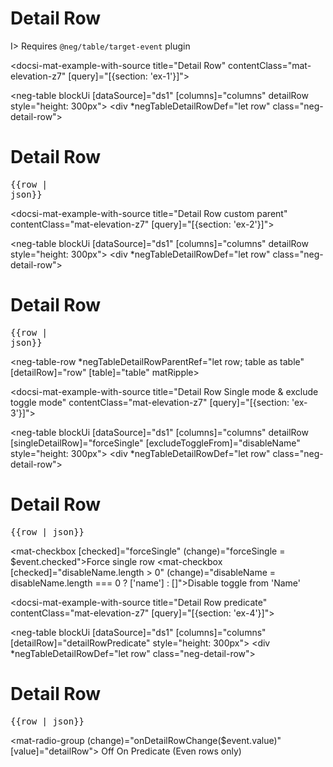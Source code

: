 # Detail Row

I> Requires `@neg/table/target-event` plugin

<docsi-mat-example-with-source title="Detail Row" contentClass="mat-elevation-z7" [query]="[{section: 'ex-1'}]">
  <!--@neg-example:ex-1-->
  <neg-table blockUi [dataSource]="ds1" [columns]="columns" detailRow style="height: 300px">
    <div *negTableDetailRowDef="let row" class="neg-detail-row">
      <div>
        <h1>Detail Row</h1>
        <pre>{{row | json}}</pre>
      </div>
    </div>
  </neg-table>
  <!--@neg-example:ex-1-->
</docsi-mat-example-with-source>

<docsi-mat-example-with-source title="Detail Row custom parent" contentClass="mat-elevation-z7" [query]="[{section: 'ex-2'}]">
  <!--@neg-example:ex-2-->
  <neg-table blockUi [dataSource]="ds1" [columns]="columns" detailRow style="height: 300px">
    <div *negTableDetailRowDef="let row" class="neg-detail-row">
      <div>
        <h1>Detail Row</h1>
        <pre>{{row | json}}</pre>
      </div>
    </div>
    <neg-table-row *negTableDetailRowParentRef="let row; table as table"
              [detailRow]="row" [table]="table"
              matRipple>
    </neg-table-row>
  </neg-table>
  <!--@neg-example:ex-2-->
</docsi-mat-example-with-source>

<docsi-mat-example-with-source title="Detail Row Single mode & exclude toggle mode" contentClass="mat-elevation-z7" [query]="[{section: 'ex-3'}]">
  <!--@neg-example:ex-3-->
  <neg-table blockUi [dataSource]="ds1" [columns]="columns"
            detailRow [singleDetailRow]="forceSingle" [excludeToggleFrom]="disableName" style="height: 300px">
    <div *negTableDetailRowDef="let row" class="neg-detail-row">
      <div>
        <h1>Detail Row</h1>
        <pre>{{row | json}}</pre>
      </div>
    </div>
  </neg-table>
  <mat-checkbox [checked]="forceSingle" (change)="forceSingle = $event.checked">Force single row</mat-checkbox>
  <mat-checkbox [checked]="disableName.length > 0" (change)="disableName = disableName.length === 0 ? ['name'] : []">Disable toggle from 'Name'</mat-checkbox>
  <!--@neg-example:ex-3-->
</docsi-mat-example-with-source>

<docsi-mat-example-with-source title="Detail Row predicate" contentClass="mat-elevation-z7" [query]="[{section: 'ex-4'}]">
  <!--@neg-example:ex-4-->
  <neg-table blockUi [dataSource]="ds1" [columns]="columns"
            [detailRow]="detailRowPredicate" style="height: 300px">
    <div *negTableDetailRowDef="let row" class="neg-detail-row">
      <div>
        <h1>Detail Row</h1>
        <pre>{{row | json}}</pre>
      </div>
    </div>
  </neg-table>
  <mat-radio-group (change)="onDetailRowChange($event.value)" [value]="detailRow">
    <mat-radio-button value="off">Off</mat-radio-button>
    <mat-radio-button value="on">On</mat-radio-button>
    <mat-radio-button value="predicate">Predicate (Even rows only)</mat-radio-button>
  </mat-radio-group>
  <!--@neg-example:ex-4-->
</docsi-mat-example-with-source>
